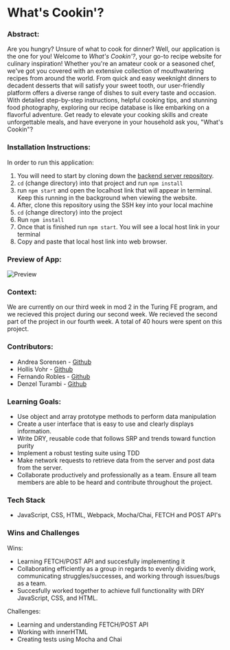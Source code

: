 # What's Cookin'?

### Abstract:
Are you hungry? Unsure of what to cook for dinner? Well, our application is the one for you! Welcome to *What's Cookin'?*, your go-to recipe website for culinary inspiration! Whether you're an amateur cook or a seasoned chef, we've got you covered with an extensive collection of mouthwatering recipes from around the world. From quick and easy weeknight dinners to decadent desserts that will satisfy your sweet tooth, our user-friendly platform offers a diverse range of dishes to suit every taste and occasion. With detailed step-by-step instructions, helpful cooking tips, and stunning food photography, exploring our recipe database is like embarking on a flavorful adventure. Get ready to elevate your cooking skills and create unforgettable meals, and have everyone in your household ask you, "What's Cookin"?
### Installation Instructions:
In order to run this application:
1. You will need to start by cloning down the [backend server repository](https://github.com/turingschool-examples/whats-cookin-api).
2. `cd` (change directory) into that project and run `npm install`
3. run `npm start` and open the localhost link that will appear in terminal. Keep this running in the background when viewing the website.
3. After, clone this repository using the SSH key into your local machine
4. `cd` (change directory) into the project
5. Run `npm install`
6. Once that is finished run `npm start`. You will see a local host link in your terminal
7. Copy and paste that local host link into web browser.

### Preview of App:
![Preview](https://user-images.githubusercontent.com/122255250/243220061-ddd7a47a-c428-4143-809d-8ffae090de3a.gif)
### Context:
We are currently on our third week in mod 2 in the Turing FE program, and we recieved this project during our second week. We recieved the second part of the project in our fourth week. A total of 40 hours were spent on this project.
### Contributors:
- Andrea Sorensen - [Github](https://github.com/andreasorensen)
- Hollis Vohr - [Github](https://github.com/hvohr)
- Fernando Robles - [Github](https://github.com/fernandorobles97)
- Denzel Turambi - [Github](https://github.com/Denzel-Turambi)
### Learning Goals:
- Use object and array prototype methods to perform data manipulation
- Create a user interface that is easy to use and clearly displays information.
- Write DRY, reusable code that follows SRP and trends toward function purity
- Implement a robust testing suite using TDD
- Make network requests to retrieve data from the server and post data from the server. 
- Collaborate productively and professionally as a team. Ensure all team members are able to be heard and contribute throughout the project.

### Tech Stack
- JavaScript, CSS, HTML, Webpack, Mocha/Chai, FETCH and POST API's

### Wins and Challenges
Wins:
- Learning FETCH/POST API and succesfully implementing it
- Collaborating efficiently as a group in regards to evenly dividing work, communicating struggles/successes, and working through issues/bugs as a team.
- Succesfully worked together to achieve full functionality with DRY JavaScript, CSS, and HTML.

Challenges:
- Learning and understanding FETCH/POST API
- Working with innerHTML
- Creating tests using Mocha and Chai


